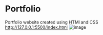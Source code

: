 # Portfolio
Portfolio website created using HTMl and CSS
http://127.0.0.1:5500/index.html
![image](https://user-images.githubusercontent.com/107383548/205419266-d965cbb7-145c-4b5b-bd31-2c57060146ae.png)
